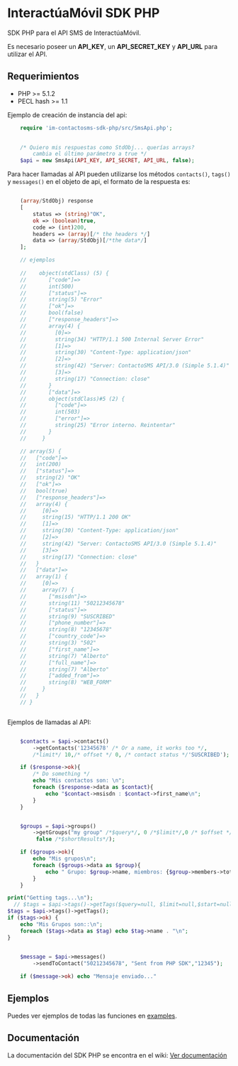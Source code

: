 # InteractúaMóvil SDK PHP

SDK PHP para el API SMS de InteractúaMóvil.

Es necesario poseer un **API_KEY**, un **API_SECRET_KEY** y **API_URL**
para utilizar el API.

## Requerimientos
* PHP >= 5.1.2
* PECL hash >= 1.1

Ejemplo de creación de instancia del api:
    
```php
    require 'im-contactosms-sdk-php/src/SmsApi.php';

    
    /* Quiero mis respuestas como StdObj... querías arrays? 
        cambia el último parámetro a true */ 
    $api = new SmsApi(API_KEY, API_SECRET, API_URL, false);  

```

Para hacer llamadas al API pueden utilizarse los métodos `contacts()`, `tags()` y `messages()`  en el objeto de api, el formato de la respuesta es:

```php

    (array/StdObj) response
    [
        status => (string)"OK",
        ok => (boolean)true,
        code => (int)200,
        headers => (array)[/* the headers */]
        data => (array/StdObj)[/*the data*/]
    ];

    // ejemplos
    
    //    object(stdClass) (5) {
    //       ["code"]=>
    //       int(500)
    //       ["status"]=>
    //       string(5) "Error"
    //       ["ok"]=>
    //       bool(false)
    //       ["response_headers"]=>
    //       array(4) {
    //         [0]=>
    //         string(34) "HTTP/1.1 500 Internal Server Error"
    //         [1]=>
    //         string(30) "Content-Type: application/json"
    //         [2]=>
    //         string(42) "Server: ContactoSMS API/3.0 (Simple 5.1.4)"
    //         [3]=>
    //         string(17) "Connection: close"
    //       }
    //       ["data"]=>
    //       object(stdClass)#5 (2) {
    //         ["code"]=>
    //         int(503)
    //         ["error"]=>
    //         string(25) "Error interno. Reintentar"
    //       }
    //     }

    // array(5) {
    //   ["code"]=>
    //   int(200)
    //   ["status"]=>
    //   string(2) "OK"
    //   ["ok"]=>
    //   bool(true)
    //   ["response_headers"]=>
    //   array(4) {
    //     [0]=>
    //     string(15) "HTTP/1.1 200 OK"
    //     [1]=>
    //     string(30) "Content-Type: application/json"
    //     [2]=>
    //     string(42) "Server: ContactoSMS API/3.0 (Simple 5.1.4)"
    //     [3]=>
    //     string(17) "Connection: close"
    //   }
    //   ["data"]=>
    //   array(1) {
    //     [0]=>
    //     array(7) {
    //       ["msisdn"]=>
    //       string(11) "50212345678"
    //       ["status"]=>
    //       string(9) "SUSCRIBED"
    //       ["phone_number"]=>
    //       string(8) "12345678"
    //       ["country_code"]=>
    //       string(3) "502"
    //       ["first_name"]=>
    //       string(7) "Alberto"
    //       ["full_name"]=>
    //       string(7) "Alberto"
    //       ["added_from"]=>
    //       string(8) "WEB_FORM"
    //     }
    //   }
    // }



```
Ejemplos de llamadas al API:

```php

    $contacts = $api->contacts()
        ->getContacts('12345678' /* Or a name, it works too */,
        /*limit*/ 10,/* offset */ 0, /* contact status */'SUSCRIBED');

    if ($response->ok){
        /* Do something */
        echo "Mis contactos son: \n";
        foreach ($response->data as $contact){
            echo "$contact->msisdn : $contact->first_name\n";
        }
    }


    $groups = $api->groups()
        ->getGroups("my group" /*$query*/, 0 /*$limit*/,0 /* $offset */,
         false /*$shortResults*/);

    if ($groups->ok){
        echo "Mis grupos\n";
        foreach ($groups->data as $group){
            echo " Grupo: $group->name, miembros: {$group->members->total}\n";
        }
    }

print("Getting tags...\n");
  // $tags = $api->tags()->getTags($query=null, $limit=null,$start=null,$shortResults=null);
$tags = $api->tags()->getTags();
if ($tags->ok) {
    echo "Mis Grupos son::\n";
    foreach ($tags->data as $tag) echo $tag->name . "\n";
} 

    
    $message = $api->messages()
        ->sendToContact("50212345678", "Sent from PHP SDK","12345");

    if ($message->ok) echo "Mensaje enviado..."

```

## Ejemplos

Puedes ver ejemplos de todas las funciones en [examples](https://github.com/interactuamovil/im-contactosms-sdk-php/tree/master/examples).


## Documentación

La documentación del SDK PHP se encontra en el wiki: [Ver documentación](https://github.com/interactuamovil/im-contactosms-sdk-php/wiki)